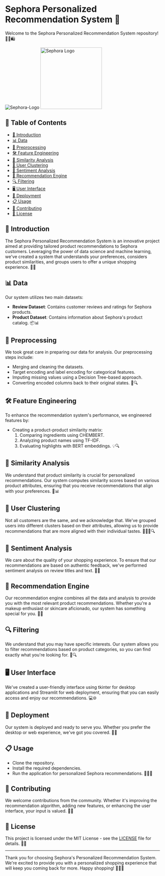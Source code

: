 # Sephora Personalized Recommendation System 🌟

Welcome to the Sephora Personalized Recommendation System repository! 💄👠🛍️

![Sephora-Logo](https://github.com/RoshankumarS14/Personalized-Recommendation-System-for-Ecommerce-Sephora-/assets/123869873/6ea33312-6c9d-4d02-a714-4ba0ff7ba0dd)
<img src="https://github.com/RoshankumarS14/Personalized-Recommendation-System-for-Ecommerce-Sephora-/assets/123869873/6ea33312-6c9d-4d02-a714-4ba0ff7ba0dd" alt="Sephora Logo" width="200">

## 📜 Table of Contents

- [🚀 Introduction](#introduction)
- [📊 Data](#data)
- [🧹 Preprocessing](#preprocessing)
- [🛠️ Feature Engineering](#feature-engineering)
- [🌟 Similarity Analysis](#similarity-analysis)
- [🤝 User Clustering](#user-clustering)
- [📢 Sentiment Analysis](#sentiment-analysis)
- [🎁 Recommendation Engine](#recommendation-engine)
- [🔍 Filtering](#filtering)
- [🖥️ User Interface](#user-interface)
- [🚀 Deployment](#deployment)
- [📋 Usage](#usage)
- [🤝 Contributing](#contributing)
- [📄 License](#license)

## 🚀 Introduction

The Sephora Personalized Recommendation System is an innovative project aimed at providing tailored product recommendations to Sephora customers. Leveraging the power of data science and machine learning, we've created a system that understands your preferences, considers product similarities, and groups users to offer a unique shopping experience. 🛒✨

## 📊 Data

Our system utilizes two main datasets:

- **Review Dataset**: Contains customer reviews and ratings for Sephora products.
- **Product Dataset**: Contains information about Sephora's product catalog. 📦📊

## 🧹 Preprocessing

We took great care in preparing our data for analysis. Our preprocessing steps include:

- Merging and cleaning the datasets.
- Target encoding and label encoding for categorical features.
- Imputing missing values using a Decision Tree-based approach.
- Converting encoded columns back to their original states. 🧹🔍

## 🛠️ Feature Engineering

To enhance the recommendation system's performance, we engineered features by:

- Creating a product-product similarity matrix:
  1. Comparing ingredients using CHEMBERT.
  2. Analyzing product names using TF-IDF.
  3. Evaluating highlights with BERT embeddings. 💡🔍

## 🌟 Similarity Analysis

We understand that product similarity is crucial for personalized recommendations. Our system computes similarity scores based on various product attributes, ensuring that you receive recommendations that align with your preferences. 🤝📊

## 🤝 User Clustering

Not all customers are the same, and we acknowledge that. We've grouped users into different clusters based on their attributes, allowing us to provide recommendations that are more aligned with their individual tastes. 🧑‍🤝‍🧑🔍

## 📢 Sentiment Analysis

We care about the quality of your shopping experience. To ensure that our recommendations are based on authentic feedback, we've performed sentiment analysis on review titles and text. 📝🙂

## 🎁 Recommendation Engine

Our recommendation engine combines all the data and analysis to provide you with the most relevant product recommendations. Whether you're a makeup enthusiast or skincare aficionado, our system has something special for you. 🎁✨

## 🔍 Filtering

We understand that you may have specific interests. Our system allows you to filter recommendations based on product categories, so you can find exactly what you're looking for. 🧐🔍

## 🖥️ User Interface

We've created a user-friendly interface using tkinter for desktop applications and Streamlit for web deployment, ensuring that you can easily access and enjoy our recommendations. 💻🌐

## 🚀 Deployment

Our system is deployed and ready to serve you. Whether you prefer the desktop or web experience, we've got you covered. 🚀🌐

## 📋 Usage

- Clone the repository.
- Install the required dependencies.
- Run the application for personalized Sephora recommendations. 🚀👩‍💻

## 🤝 Contributing

We welcome contributions from the community. Whether it's improving the recommendation algorithm, adding new features, or enhancing the user interface, your input is valued. 🤗🤝

## 📄 License

This project is licensed under the MIT License - see the [LICENSE](LICENSE) file for details. 📜📄

---

Thank you for choosing Sephora's Personalized Recommendation System. We're excited to provide you with a personalized shopping experience that will keep you coming back for more. Happy shopping! 🛒💄🎉

